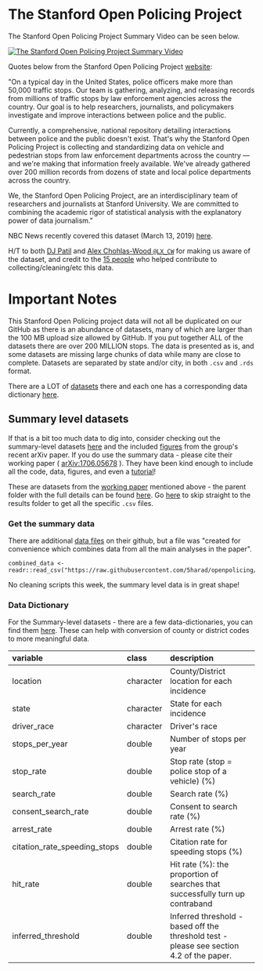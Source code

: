 # The Stanford Open Policing Project

The Stanford Open Policing Project Summary Video can be seen below.
<br>

[![The Stanford Open Policing Project Summary Video](https://img.youtube.com/vi/iwOWcuFjNfw/0.jpg)](https://www.youtube.com/watch?v=iwOWcuFjNfw)
<br>

Quotes below from the Stanford Open Policing Project [website](https://openpolicing.stanford.edu/):

"On a typical day in the United States, police officers make more than 50,000 traffic stops. Our team is gathering, analyzing, and releasing records from millions of traffic stops by law enforcement agencies across the country. Our goal is to help researchers, journalists, and policymakers investigate and improve interactions between police and the public.

Currently, a comprehensive, national repository detailing interactions between police and the public doesn't exist. That's why the Stanford Open Policing Project is collecting and standardizing data on vehicle and pedestrian stops from law enforcement departments across the country — and we're making that information freely available. We've already gathered over 200 million records from dozens of state and local police departments across the country.

We, the Stanford Open Policing Project, are an interdisciplinary team of researchers and journalists at Stanford University. We are committed to combining the academic rigor of statistical analysis with the explanatory power of data journalism."

NBC News recently covered this dataset (March 13, 2019) [here](https://www.nbcnews.com/news/us-news/inside-100-million-police-traffic-stops-new-evidence-racial-bias-n980556).

H/T to both [DJ Patil](https://twitter.com/dpatil/status/1106177431671582721) and [
Alex Chohlas-Wood `@LX_CW`](https://twitter.com/LX_CW/status/1105995928740098048) for making us aware of the dataset, and credit to the [15 people](https://openpolicing.stanford.edu/) who helped contribute to collecting/cleaning/etc this data.

# Important Notes

This Stanford Open Policing project data will not all be duplicated on our GitHub as there is an abundance of datasets, many of which are larger than the 100 MB upload size allowed by GitHub. If you put together ALL of the datasets there are over 200 MILLION stops. The data is presented as is, and some datasets are missing large chunks of data while many are close to complete. Datasets are separated by state and/or city, in both `.csv` and `.rds` format.

There are a LOT of [datasets](https://openpolicing.stanford.edu/data/) there and each one has a corresponding data dictionary [here](https://github.com/stanford-policylab/opp/blob/master/data_readme.md).

## Summary level datasets

If that is a bit too much data to dig into, consider checking out the summary-level datasets [here](https://github.com/5harad/openpolicing/tree/master/results/data_for_figures) and the included [figures](https://github.com/5harad/openpolicing/tree/master/results/figures) from the group's recent arXiv paper. If you do use the summary data - please cite their working paper ( [arXiv:1706.05678](https://arxiv.org/abs/1706.05678) ). They have been kind enough to include all the code, data, figures, and even a [tutorial](https://github.com/5harad/openpolicing/blob/master/tutorial/Rtutorial.Rmd)!

These are datasets from the [working paper](https://arxiv.org/pdf/1706.05678.pdf) mentioned above - the parent folder with the full details can be found [here](https://github.com/5harad/openpolicing). Go [here](https://github.com/5harad/openpolicing/tree/master/results/data_for_figures) to skip straight to the results folder to get all the specific `.csv` files.

### Get the summary data

There are additional [data files](https://github.com/5harad/openpolicing/tree/master/results/data_for_figures) on their github, but a file was "created for convenience which combines data from all the main analyses in the paper".

```{r}
combined_data <- readr::read_csv("https://raw.githubusercontent.com/5harad/openpolicing/master/results/data_for_figures/combined_data.csv")
```

No cleaning scripts this week, the summary level data is in great shape!

### Data Dictionary

For the Summary-level datasets - there are a few data-dictionaries, you can find them [here](https://github.com/5harad/openpolicing/tree/master/resources/dictionaries). These can help with conversion of county or district codes to more meaningful data.

|variable                     |class     |description |
|:----------------------------|:---------|:-----------|
|location                     |character | County/District location for each incidence |
|state                        |character | State for each incidence           |
|driver_race                  |character | Driver's race           |
|stops_per_year               |double    | Number of stops per year          |
|stop_rate                    |double    | Stop rate (stop = police stop of a vehicle) (%)           |
|search_rate                  |double    | Search rate (%)           |
|consent_search_rate          |double    | Consent to search rate (%)           |
|arrest_rate                  |double    | Arrest rate (%)           |
|citation_rate_speeding_stops |double    | Citation rate for speeding stops (%)           |
|hit_rate                     |double    | Hit rate (%): the proportion of searches that successfully turn up contraband |
|inferred_threshold           |double    | Inferred threshold - based off the threshold test - please see section 4.2 of the paper. |
